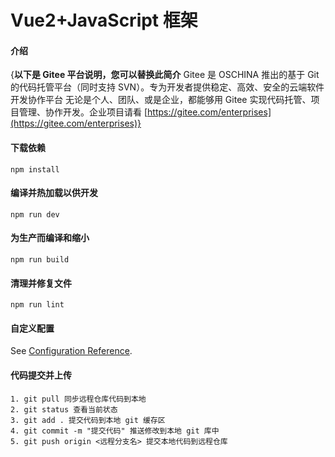 # Vue2+JavaScript 框架

#### 介绍

{**以下是 Gitee 平台说明，您可以替换此简介**
Gitee 是 OSCHINA 推出的基于 Git 的代码托管平台（同时支持 SVN）。专为开发者提供稳定、高效、安全的云端软件开发协作平台
无论是个人、团队、或是企业，都能够用 Gitee 实现代码托管、项目管理、协作开发。企业项目请看 [https://gitee.com/enterprises](https://gitee.com/enterprises)}

#### 下载依赖

```
npm install
```

#### 编译并热加载以供开发

```
npm run dev
```

#### 为生产而编译和缩小

```
npm run build
```

#### 清理并修复文件

```
npm run lint
```

#### 自定义配置

See [Configuration Reference](https://cli.vuejs.org/config/).

#### 代码提交并上传

```
1. git pull 同步远程仓库代码到本地
2. git status 查看当前状态
3. git add . 提交代码到本地 git 缓存区
4. git commit -m "提交代码" 推送修改到本地 git 库中
5. git push origin <远程分支名> 提交本地代码到远程仓库
```